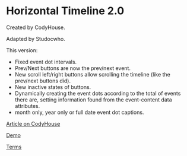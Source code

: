 Horizontal Timeline 2.0
=========
Created by CodyHouse.

Adapted by Studocwho.

This version:
   - Fixed event dot intervals.
   - Prev/Next buttons are now the prev/next event.
   - New scroll left/right buttons allow scrolling the timeline (like the prev/next buttons did).
   - New inactive states of buttons.
   - Dynamically creating the event dots according to the total of events there are, setting information found from the event-content data attributes.
   - month only, year only or full date event dot captions.


[Article on CodyHouse](http://codyhouse.co/gem/horizontal-timeline/)

[Demo](https://codyhouse.co/demo/horizontal-timeline/index.html)
 
[Terms](http://codyhouse.co/terms/)
